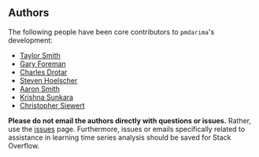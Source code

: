## Authors

The following people have been core contributors to `pmdarima`'s development:

  * [Taylor Smith](https://github.com/tgsmith61591)
  * [Gary Foreman](https://github.com/garyForeman)
  * [Charles Drotar](https://github.com/charlesdrotar)
  * [Steven Hoelscher](https://github.com/shoelsch)
  * [Aaron Smith](https://github.com/aaronreidsmith)
  * [Krishna Sunkara](https://github.com/kpsunkara)
  * [Christopher Siewert](https://github.com/christopher-siewert)

__Please do not email the authors directly with questions or issues.__ Rather, use
the [issues](https://github.com/alkaline-ml/pmdarima/issues) page. Furthermore, issues
or emails specifically related to assistance in learning time series analysis should be
saved for Stack Overflow.
